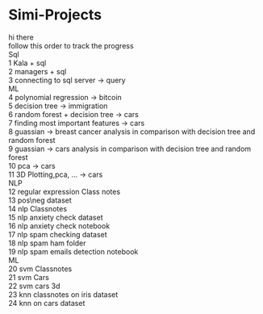 # Simi-Projects
hi there <br />
follow this order to track the progress <br />
Sql <br />
1 Kala + sql<br />
2 managers + sql <br />
3 connecting to sql server -> query <br />
ML <br />
4 polynomial regression -> bitcoin <br />
5 decision tree -> immigration <br />
6 random forest + decision tree -> cars <br />
7 finding most important features -> cars <br /> 
8 guassian -> breast cancer analysis in comparison with decision tree and random forest <br />
9 guassian -> cars analysis in comparison with decision tree and random forest <br />
10 pca -> cars <br />
11 3D Plotting,pca, ... -> cars <br />
NLP  <br />
12 regular expression  Class notes<br />
13 pos\neg dataset <br />
14 nlp Classnotes <br />
15 nlp anxiety check dataset <br />
16 nlp anxiety check notebook <br />
17 nlp spam checking dataset <br />
18 nlp spam ham folder <br />
19 nlp spam emails detection notebook <br />
ML  <br />
20 svm Classnotes  <br />
21 svm Cars  <br />
22 svm cars 3d <br /> 
23 knn classnotes on iris dataset <br /> 
24 knn on cars dataset <br /> 

